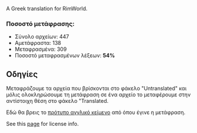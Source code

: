 A Greek translation for RimWorld.

### Ποσοστό μετάφρασης:
* Σύνολο αρχείων: 447
* Αμετάφραστα: 138
* Μεταφρασμένα: 309
* Ποσοστό μεταφρασμένων λέξεων: **54%**

## Οδηγίες
Μεταφράζουμε τα αρχεία που βρίσκονται στο φάκελο "Untranslated" και μόλις ολοκληρώσουμε τη μετάφραση σε ένα αρχείο το μεταφέρουμε στην αντίστοιχη θέση στο φάκελο "Translated.


Εδώ θα βρεις το [πρότυπο αγγλικό κείμενο](https://github.com/RimWorld-zh/RimWorld-English) από όπου έγινε η μετάφραση.

See this [page](http://ludeon.com/forums/index.php?topic=2933.0) for license info.